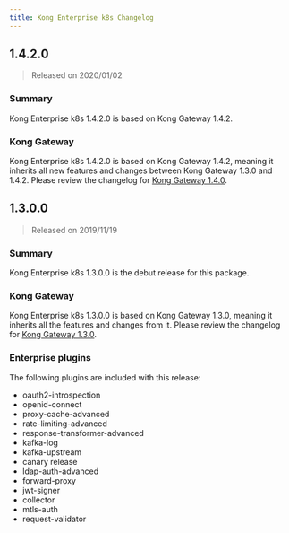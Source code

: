 ```yaml
---
title: Kong Enterprise k8s Changelog
---
```


## 1.4.2.0

> Released on 2020/01/02

### Summary

Kong Enterprise k8s 1.4.2.0 is based on Kong Gateway 1.4.2.

### Kong Gateway

Kong Enterprise k8s 1.4.2.0 is based on Kong Gateway 1.4.2,
meaning it inherits all new features and changes between Kong Gateway 1.3.0 and
1.4.2.
Please review the changelog for
[Kong Gateway 1.4.0](https://github.com/Kong/kong/blob/master/CHANGELOG.md#140).

## 1.3.0.0

> Released on 2019/11/19

### Summary

Kong Enterprise k8s 1.3.0.0 is the debut release for this package.

### Kong Gateway

Kong Enterprise k8s 1.3.0.0 is based on Kong Gateway 1.3.0,
meaning it inherits all the features and changes from it.
Please review the changelog for
[Kong Gateway 1.3.0](https://github.com/Kong/kong/blob/master/CHANGELOG.md#130).

### Enterprise plugins

The following plugins are included with this release:

* oauth2-introspection
* openid-connect
* proxy-cache-advanced
* rate-limiting-advanced
* response-transformer-advanced
* kafka-log
* kafka-upstream
* canary release
* ldap-auth-advanced
* forward-proxy
* jwt-signer
* collector
* mtls-auth
* request-validator
